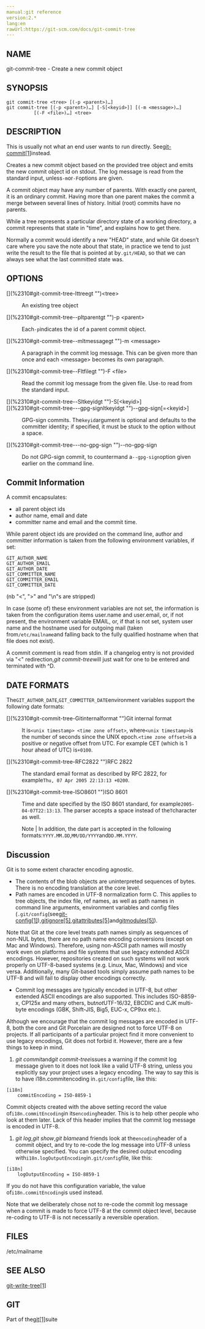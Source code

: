 ```yaml
---
manual:git reference
version:2.*
lang:en
rawUrl:https://git-scm.com/docs/git-commit-tree
---
```



## [](%2310#_name "")NAME<a name="_name"></a>


git-commit-tree - Create a new commit object





## [](%2310#_synopsis "")SYNOPSIS<a name="_synopsis"></a>

```
git commit-tree <tree> [(-p <parent>)…​]
git commit-tree [(-p <parent>)…​] [-S[<keyid>]] [(-m <message>)…​]
		  [(-F <file>)…​] <tree>
```




## [](%2310#_description "")DESCRIPTION<a name="_description"></a>


This is usually not what an end user wants to run directly. See[git-commit[1]](%2256  "")instead.




Creates a new commit object based on the provided tree object and emits the new commit object id on stdout. The log message is read from the standard input, unless`-m`or`-F`options are given.




A commit object may have any number of parents. With exactly one parent, it is an ordinary commit. Having more than one parent makes the commit a merge between several lines of history. Initial (root) commits have no parents.




While a tree represents a particular directory state of a working directory, a commit represents that state in &quot;time&quot;, and explains how to get there.




Normally a commit would identify a new &quot;HEAD&quot; state, and while Git doesn’t care where you save the note about that state, in practice we tend to just write the result to the file that is pointed at by`.git/HEAD`, so that we can always see what the last committed state was.





## [](%2310#_options "")OPTIONS<a name="_options"></a>
<dl><dt id='git-commit-tree-lttreegt'>[](%2310#git-commit-tree-lttreegt "")&lt;tree&gt;</dt><dd>

An existing tree object

</dd><dt id='git-commit-tree--pltparentgt'>[](%2310#git-commit-tree--pltparentgt "")-p &lt;parent&gt;</dt><dd>

Each`-p`indicates the id of a parent commit object.

</dd><dt id='git-commit-tree--mltmessagegt'>[](%2310#git-commit-tree--mltmessagegt "")-m &lt;message&gt;</dt><dd>

A paragraph in the commit log message. This can be given more than once and each &lt;message&gt; becomes its own paragraph.

</dd><dt id='git-commit-tree--Fltfilegt'>[](%2310#git-commit-tree--Fltfilegt "")-F &lt;file&gt;</dt><dd>

Read the commit log message from the given file. Use`-`to read from the standard input.

</dd><dt id='git-commit-tree--Sltkeyidgt'>[](%2310#git-commit-tree--Sltkeyidgt "")-S[&lt;keyid&gt;]</dt><dt id='git-commit-tree---gpg-signltkeyidgt'>[](%2310#git-commit-tree---gpg-signltkeyidgt "")--gpg-sign[=&lt;keyid&gt;]</dt><dd>

GPG-sign commits. The`keyid`argument is optional and defaults to the committer identity; if specified, it must be stuck to the option without a space.

</dd><dt id='git-commit-tree---no-gpg-sign'>[](%2310#git-commit-tree---no-gpg-sign "")--no-gpg-sign</dt><dd>

Do not GPG-sign commit, to countermand a`--gpg-sign`option given earlier on the command line.

</dd></dl>



## [](%2310#_commit_information "")Commit Information<a name="_commit_information"></a>


A commit encapsulates:



* all parent object ids
* author name, email and date
* committer name and email and the commit time.



While parent object ids are provided on the command line, author and committer information is taken from the following environment variables, if set:



```
GIT_AUTHOR_NAME
GIT_AUTHOR_EMAIL
GIT_AUTHOR_DATE
GIT_COMMITTER_NAME
GIT_COMMITTER_EMAIL
GIT_COMMITTER_DATE
```




(nb &quot;&lt;&quot;, &quot;&gt;&quot; and &quot;\n&quot;s are stripped)




In case (some of) these environment variables are not set, the information is taken from the configuration items user.name and user.email, or, if not present, the environment variable EMAIL, or, if that is not set, system user name and the hostname used for outgoing mail (taken from`/etc/mailname`and falling back to the fully qualified hostname when that file does not exist).




A commit comment is read from stdin. If a changelog entry is not provided via &quot;&lt;&quot; redirection,<em>git commit-tree</em>will just wait for one to be entered and terminated with ^D.





## [](%2310#_date_formats "")DATE FORMATS<a name="_date_formats"></a>


The`GIT_AUTHOR_DATE`,`GIT_COMMITTER_DATE`environment variables support the following date formats:


<dl><dt id='git-commit-tree-Gitinternalformat'>[](%2310#git-commit-tree-Gitinternalformat "")Git internal format</dt><dd>

It is`<unix timestamp> <time zone offset>`, where`<unix timestamp>`is the number of seconds since the UNIX epoch.`<time zone offset>`is a positive or negative offset from UTC. For example CET (which is 1 hour ahead of UTC) is`+0100`.

</dd><dt id='git-commit-tree-RFC2822'>[](%2310#git-commit-tree-RFC2822 "")RFC 2822</dt><dd>

The standard email format as described by RFC 2822, for example`Thu, 07 Apr 2005 22:13:13 +0200`.

</dd><dt id='git-commit-tree-ISO8601'>[](%2310#git-commit-tree-ISO8601 "")ISO 8601</dt><dd>

Time and date specified by the ISO 8601 standard, for example`2005-04-07T22:13:13`. The parser accepts a space instead of the`T`character as well.

Note | In addition, the date part is accepted in the following formats:`YYYY.MM.DD`,`MM/DD/YYYY`and`DD.MM.YYYY`. 


</dd></dl>



## [](%2310#_discussion "")Discussion<a name="_discussion"></a>


Git is to some extent character encoding agnostic.



* The contents of the blob objects are uninterpreted sequences of bytes. There is no encoding translation at the core level.
* Path names are encoded in UTF-8 normalization form C. This applies to tree objects, the index file, ref names, as well as path names in command line arguments, environment variables and config files (`.git/config`(see[git-config[1]](%2249  "")),[gitignore[5]](%2286  ""),[gitattributes[5]](%2283  "")and[gitmodules[5]](%2287  "")).



Note that Git at the core level treats path names simply as sequences of non-NUL bytes, there are no path name encoding conversions (except on Mac and Windows). Therefore, using non-ASCII path names will mostly work even on platforms and file systems that use legacy extended ASCII encodings. However, repositories created on such systems will not work properly on UTF-8-based systems (e.g. Linux, Mac, Windows) and vice versa. Additionally, many Git-based tools simply assume path names to be UTF-8 and will fail to display other encodings correctly.
* Commit log messages are typically encoded in UTF-8, but other extended ASCII encodings are also supported. This includes ISO-8859-x, CP125x and many others, but<em>not</em>UTF-16/32, EBCDIC and CJK multi-byte encodings (GBK, Shift-JIS, Big5, EUC-x, CP9xx etc.).



Although we encourage that the commit log messages are encoded in UTF-8, both the core and Git Porcelain are designed not to force UTF-8 on projects. If all participants of a particular project find it more convenient to use legacy encodings, Git does not forbid it. However, there are a few things to keep in mind.



1. <em>git commit</em>and<em>git commit-tree</em>issues a warning if the commit log message given to it does not look like a valid UTF-8 string, unless you explicitly say your project uses a legacy encoding. The way to say this is to have i18n.commitencoding in`.git/config`file, like this:


```
[i18n]
	commitEncoding = ISO-8859-1
```




Commit objects created with the above setting record the value of`i18n.commitEncoding`in its`encoding`header. This is to help other people who look at them later. Lack of this header implies that the commit log message is encoded in UTF-8.
1. <em>git log</em>,<em>git show</em>,<em>git blame</em>and friends look at the`encoding`header of a commit object, and try to re-code the log message into UTF-8 unless otherwise specified. You can specify the desired output encoding with`i18n.logOutputEncoding`in`.git/config`file, like this:


```
[i18n]
	logOutputEncoding = ISO-8859-1
```




If you do not have this configuration variable, the value of`i18n.commitEncoding`is used instead.



Note that we deliberately chose not to re-code the commit log message when a commit is made to force UTF-8 at the commit object level, because re-coding to UTF-8 is not necessarily a reversible operation.





## [](%2310#_files "")FILES<a name="_files"></a>


/etc/mailname





## [](%2310#_see_also "")SEE ALSO<a name="_see_also"></a>


[git-write-tree[1]](%2325  "")





## [](%2310#_git "")GIT<a name="_git"></a>


Part of the[git[1]](%2248  "")suite





